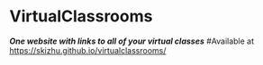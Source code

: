 #  VirtualClassrooms 
***One website with links to all of your virtual classes***
#Available at https://skizhu.github.io/virtualclassrooms/
